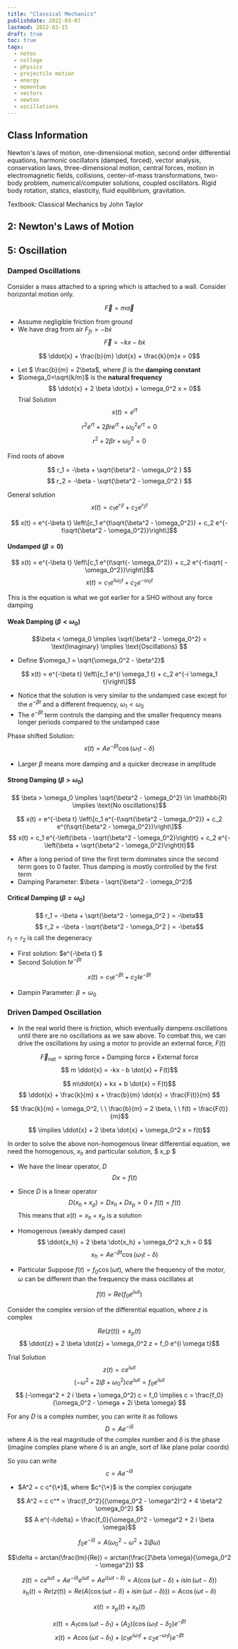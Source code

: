 ```yaml
---
title: "Classical Mechanics"
publishdate: 2022-03-07
lastmod: 2022-03-15
draft: true
toc: true
tags:
  - notes
  - college
  - physics
  - projectile motion
  - energy
  - momentum
  - vectors
  - newton
  - oscillations
---
```


## Class Information
Newton's laws of motion, one-dimensional motion, second order differential equations, harmonic oscillators (damped, forced), vector analysis, conservation laws, three-dimensional motion, central forces, motion in electromagnetic fields, collisions, center-of-mass transformations, two-body problem, numerical/computer solutions, coupled oscillators. Rigid body rotation, statics, elasticity, fluid equilibrium, gravitation.

Textbook: Classical Mechanics by John Taylor

## 2: Newton's Laws of Motion

## 5: Oscillation

### Damped Oscillations
Consider a mass attached to a spring which is attached to a wall. Consider horizontal motion only.

$$ \vec{F} =m \vec{a}$$
* Assume negligible friction from ground
* We have drag from air $F_{fr} = -b \dot{x}$
$$ \vec{F} = -kx - b \dot{x}$$

$$ \ddot{x} + \frac{b}{m} \dot{x} + \frac{k}{m}x = 0$$
* Let $ \frac{b}{m} = 2\beta$, where $\beta$ is the **damping constant**
* $\omega_0=\sqrt{k/m}$ is the **natural frequency**
$$ \ddot{x} + 2 \beta \dot{x} + \omega_0^2 x = 0$$
Trial Solution 
$$x(t) = e^{rt}$$

$$ r^2 e^{rt} + 2 \beta r e^{rt} + \omega_0^2 e^{rt} = 0$$
$$ r^2  + 2 \beta r  + \omega_0^2 = 0$$

Find roots of above

$$ r_1 = -\beta + \sqrt{\beta^2 - \omega_0^2 } $$
$$ r_2 = -\beta - \sqrt{\beta^2 - \omega_0^2 } $$

General solution
$$ x(t) = c_1 e^{r_1 t} + c_2 e^{r_2 t}$$

$$ x(t) = e^{-\beta t} \left\[c_1 e^{t\sqrt{\beta^2 - \omega_0^2}} + c_2 e^{-t\sqrt{\beta^2 - \omega_0^2}}\right\]$$

#### Undamped ($\beta = 0$)
$$ x(t) = e^{-\beta t} \left\[c_1 e^{t\sqrt{- \omega_0^2}} + c_2 e^{-t\sqrt{ - \omega_0^2}}\right\]$$
$$ x(t) = c_1 e^{i\omega_0 t} + c_2 e^{-\omega_0 t}$$

This is the equation is what we got earlier for a SHO without any force damping

#### Weak Damping ($\beta < \omega_0$)
$$\beta < \omega_0 \implies \sqrt{\beta^2 - \omega_0^2} = \text{Imaginary} \implies \text{Oscillations} $$

* Define $\omega_1 = \sqrt{\omega_0^2 - \beta^2}$

$$ x(t) = e^{-\beta t} \left\[c_1 e^{i \omega_1 t} + c_2 e^{-i \omega_1 t}\right\]$$
* Notice that the solution is very similar to the undamped case except for the $e^{-\beta t}$ and a different frequency, $\omega_1 < \omega_0$
* The $e^{-\beta t}$ term controls the damping and the smaller frequency means longer periods compared to the undamped case

Phase shifted Solution:
$$ x(t) = Ae^{-\beta t} \cos (\omega_1 t - \delta) $$

* Larger $\beta$ means more damping and a quicker decrease in amplitude

#### Strong Damping ($\beta > \omega_0$)
$$ \beta > \omega_0 \implies \sqrt{\beta^2 - \omega_0^2} \in \mathbb{R} \implies \text{No oscillations}$$

$$ x(t) = e^{-\beta t} \left\[c_1 e^{-t\sqrt{\beta^2 - \omega_0^2}} + c_2 e^{t\sqrt{\beta^2 - \omega_0^2}}\right\]$$
$$ x(t) = c_1 e^{-\left(\beta  - \sqrt{\beta^2 - \omega_0^2}\right)t} + c_2 e^{-\left(\beta + \sqrt{\beta^2 - \omega_0^2}\right)t}$$

* After a long period of time the first term dominates since the second term goes to 0 faster. Thus damping is mostly controlled by the first term
* Damping Parameter: $\beta - \sqrt{\beta^2 - \omega_0^2}$

#### Critical Damping ($\beta = \omega_0$)
$$ r_1 = -\beta + \sqrt{\beta^2 - \omega_0^2 }  = -\beta$$
$$ r_2 = -\beta - \sqrt{\beta^2 - \omega_0^2 } = -\beta$$
$r_1 = r_2$ is call the degeneracy

* First solution: $e^{-\beta t} $
* Second Solution $t e^{-\beta t}$

$$ x(t) = c_1 e^{-\beta t} + c_2 t e^{-\beta t}$$
* Dampin Parameter: $\beta = \omega_0$

### Driven Damped Oscillation
* In the real world there is friction, which eventually dampens oscillations until there are no oscillations as we saw above. To combat this, we can drive the oscillations by using a motor to provide an external force, $F(t)$

$$ \vec{F}_{\text{net}} = \text{spring force} + \text{Damping force} + \text{External force} $$
$$ m \ddot{x} = -kx - b \dot{x} + F(t)$$

$$ m\ddot{x} + kx + b \dot{x} = F(t)$$
$$ \ddot{x} + \frac{k}{m} x + \frac{b}{m} \dot{x} = \frac{F(t)}{m} $$

$$ \frac{k}{m} = \omega_0^2, \ \ \frac{b}{m} = 2 \beta, \ \ f(t) = \frac{F(t)}{m}$$

$$ \implies \ddot{x} + 2 \beta \dot{x} + \omega_0^2 x = f(t)$$

In order to solve the above non-homogenous linear differential equation, we need the homogenous, $x_h$ and particular solution, $ x_p $

* We have the linear operator, $D$
$$ D x = f(t)$$
* Since $D$ is a linear operator
$$ D(x_h + x_p) = D x_h + D x_p = 0 + f(t) = f(t) $$
This means that $x(t) = x_h + x_p$ is a solution

* Homogenous (weakly damped case)
$$ \ddot{x_h} + 2 \beta \dot{x_h} + \omega_0^2 x_h = 0 $$
$$ x_h = Ae^{-\beta t} \cos (\omega_1 t - \delta) $$

* Particular
Suppose $f(t) = f_0 \cos (\omega t)$, where the frequency of the motor, $\omega$ can be different than the frequency the mass oscillates at

$$ f(t) = Re(f_0 e^{i \omega t})$$

Consider the complex version of the differential equation, where $z$ is complex

$$ Re(z(t)) = x_p(t)$$
$$ \ddot{z} + 2 \beta \dot{z} + \omega_0^2 z = f_0 e^{i \omega t}$$

Trial Solution
$$ z(t) = ce^{i\omega t}$$
$$ (-\omega^2 + 2 i \beta + \omega_0^2) c e^{i\omega t} = f_0 e^{i \omega t}$$
$$ (-\omega^2 + 2 i \beta + \omega_0^2) c = f_0 \implies c = \frac{f_0}{\omega_0^2 - \omega + 2i \beta \omega} $$

For any $D$ is a complex number, you can write it as follows
$$ D = A e^{-i\delta}$$
where $A$ is the real magnitude of the complex number and $\delta$ is the phase (imagine complex plane where $\delta$ is an angle, sort of like plane polar coords)

So you can write $$ c = A e^{-i\delta}$$
* $A^2 = c c^{\*}$, where $c^{\*}$ is the complex conjugate

$$ A^2 = c c^* = \frac{f_0^2}{(\omega_0^2 - \omega^2)^2 + 4 \beta^2 \omega_0^2} $$
$$ A e^{-i\delta} = \frac{f_0}{\omega_0^2 - \omega^2 + 2 i \beta \omega}$$

$$ f_0 e^{-i\delta} = A (\omega_0^2 - \omega^2 + 2 i \beta \omega)$$

$$\delta = arctan(\frac{Im}{Re}) = arctan(\frac{2\beta \omega}{\omega_0^2 - \omega^2}) $$

$$ z(t) = ce^{i\omega t} = Ae^{-i\delta} e ^{i \omega t}= A e^{i (\omega t - \delta)}  = A(\cos (\omega t - \delta) + i \sin(\omega t - \delta))$$
$$ x_h(t) = Re(z(t)) =  Re (A(\cos (\omega t - \delta) + i \sin(\omega t - \delta))) = A\cos (\omega t - \delta) $$

$$ x(t) = x_p (t) + x_h(t) $$

$$ x(t) = A_1 \cos(\omega t - \delta_1) +  (A_2)(\cos (\omega_1 t - \delta_2)e^{-\beta t}$$
$$ x(t) = A \cos(\omega t - \delta_1) + (c_1 e^{i\omega_1 t} + c_2 e^{-\omega_1 t} ) e^{-\beta t}$$
